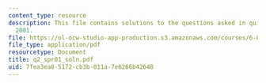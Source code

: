```yaml
---
content_type: resource
description: This file contains solutions to the questions asked in quiz 2, spring
  2001.
file: https://ol-ocw-studio-app-production.s3.amazonaws.com/courses/6-012-microelectronic-devices-and-circuits-fall-2005/7fea3ea85172cb3b011a7e6266b42648_q2_spr01_soln.pdf
file_type: application/pdf
resourcetype: Document
title: q2_spr01_soln.pdf
uid: 7fea3ea8-5172-cb3b-011a-7e6266b42648
---
```

